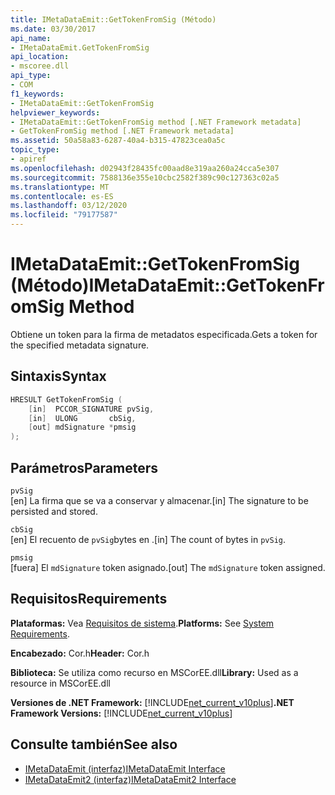 ```yaml
---
title: IMetaDataEmit::GetTokenFromSig (Método)
ms.date: 03/30/2017
api_name:
- IMetaDataEmit.GetTokenFromSig
api_location:
- mscoree.dll
api_type:
- COM
f1_keywords:
- IMetaDataEmit::GetTokenFromSig
helpviewer_keywords:
- IMetaDataEmit::GetTokenFromSig method [.NET Framework metadata]
- GetTokenFromSig method [.NET Framework metadata]
ms.assetid: 50a58a83-6287-40a4-b315-47823cea0a5c
topic_type:
- apiref
ms.openlocfilehash: d02943f28435fc00aad8e319aa260a24cca5e307
ms.sourcegitcommit: 7588136e355e10cbc2582f389c90c127363c02a5
ms.translationtype: MT
ms.contentlocale: es-ES
ms.lasthandoff: 03/12/2020
ms.locfileid: "79177587"
---
```

# <a name="imetadataemitgettokenfromsig-method"></a><span data-ttu-id="7b22f-102">IMetaDataEmit::GetTokenFromSig (Método)</span><span class="sxs-lookup"><span data-stu-id="7b22f-102">IMetaDataEmit::GetTokenFromSig Method</span></span>
<span data-ttu-id="7b22f-103">Obtiene un token para la firma de metadatos especificada.</span><span class="sxs-lookup"><span data-stu-id="7b22f-103">Gets a token for the specified metadata signature.</span></span>  
  
## <a name="syntax"></a><span data-ttu-id="7b22f-104">Sintaxis</span><span class="sxs-lookup"><span data-stu-id="7b22f-104">Syntax</span></span>  
  
```cpp  
HRESULT GetTokenFromSig (
    [in]  PCCOR_SIGNATURE pvSig,
    [in]  ULONG       cbSig,
    [out] mdSignature *pmsig
);  
```  
  
## <a name="parameters"></a><span data-ttu-id="7b22f-105">Parámetros</span><span class="sxs-lookup"><span data-stu-id="7b22f-105">Parameters</span></span>  
 `pvSig`  
 <span data-ttu-id="7b22f-106">[en] La firma que se va a conservar y almacenar.</span><span class="sxs-lookup"><span data-stu-id="7b22f-106">[in] The signature to be persisted and stored.</span></span>  
  
 `cbSig`  
 <span data-ttu-id="7b22f-107">[en] El recuento de `pvSig`bytes en .</span><span class="sxs-lookup"><span data-stu-id="7b22f-107">[in] The count of bytes in `pvSig`.</span></span>  
  
 `pmsig`  
 <span data-ttu-id="7b22f-108">[fuera] El `mdSignature` token asignado.</span><span class="sxs-lookup"><span data-stu-id="7b22f-108">[out] The `mdSignature` token assigned.</span></span>  
  
## <a name="requirements"></a><span data-ttu-id="7b22f-109">Requisitos</span><span class="sxs-lookup"><span data-stu-id="7b22f-109">Requirements</span></span>  
 <span data-ttu-id="7b22f-110">**Plataformas:** Vea [Requisitos de sistema](../../../../docs/framework/get-started/system-requirements.md).</span><span class="sxs-lookup"><span data-stu-id="7b22f-110">**Platforms:** See [System Requirements](../../../../docs/framework/get-started/system-requirements.md).</span></span>  
  
 <span data-ttu-id="7b22f-111">**Encabezado:** Cor.h</span><span class="sxs-lookup"><span data-stu-id="7b22f-111">**Header:** Cor.h</span></span>  
  
 <span data-ttu-id="7b22f-112">**Biblioteca:** Se utiliza como recurso en MSCorEE.dll</span><span class="sxs-lookup"><span data-stu-id="7b22f-112">**Library:** Used as a resource in MSCorEE.dll</span></span>  
  
 <span data-ttu-id="7b22f-113">**Versiones de .NET Framework:** [!INCLUDE[net_current_v10plus](../../../../includes/net-current-v10plus-md.md)]</span><span class="sxs-lookup"><span data-stu-id="7b22f-113">**.NET Framework Versions:** [!INCLUDE[net_current_v10plus](../../../../includes/net-current-v10plus-md.md)]</span></span>  
  
## <a name="see-also"></a><span data-ttu-id="7b22f-114">Consulte también</span><span class="sxs-lookup"><span data-stu-id="7b22f-114">See also</span></span>

- [<span data-ttu-id="7b22f-115">IMetaDataEmit (interfaz)</span><span class="sxs-lookup"><span data-stu-id="7b22f-115">IMetaDataEmit Interface</span></span>](../../../../docs/framework/unmanaged-api/metadata/imetadataemit-interface.md)
- [<span data-ttu-id="7b22f-116">IMetaDataEmit2 (interfaz)</span><span class="sxs-lookup"><span data-stu-id="7b22f-116">IMetaDataEmit2 Interface</span></span>](../../../../docs/framework/unmanaged-api/metadata/imetadataemit2-interface.md)
